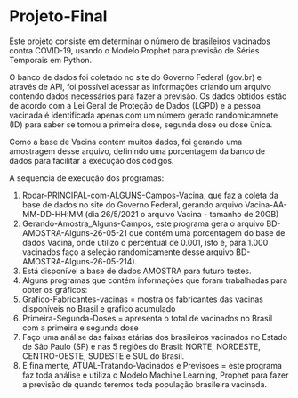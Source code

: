 # Projeto-Final
Este projeto consiste em determinar o número de brasileiros vacinados contra COVID-19, usando o Modelo Prophet para previsão de Séries Temporais em Python.

O banco de dados foi coletado no site do Governo Federal (gov.br) e através de API, foi possível acessar as informações criando um arquivo contendo dados necessários para fazer a previsão. Os dados obtidos estão de acordo com a Lei Geral de Proteção de Dados (LGPD) e a pessoa vacinada é identificada apenas com um número gerado randomicamnete (ID) para saber se tomou a primeira dose, segunda dose ou dose ünica.

Como a base de Vacina contém muitos dados, foi gerando uma amostragem desse arquivo, definindo uma porcentagem da banco de dados para facilitar a execução dos códigos. 

A sequencia de execução dos programas:
1) Rodar-PRINCIPAL-com-ALGUNS-Campos-Vacina, que faz a coleta da base de dados no site do Governo Federal, gerando arquivo Vacina-AA-MM-DD-HH:MM (dia 26/5/2021 o arquivo Vacina - tamanho de 20GB)
2) Gerando-Amostra_Alguns-Campos, este programa gera o arquivo  BD-AMOSTRA-Alguns-26-05-21 que contém uma porcentagem do base de dados Vacina, onde utilizo o percentual de 0.001, isto é, para 1.000 vacinados faço a seleção randomicamente desse arquivo BD-AMOSTRA-Alguns-26-05-214). 
3) Está disponível a base de dados AMOSTRA para futuro testes. 
4) Alguns programas que contém informações que foram trabalhadas para obter os gráficos:
5) Grafico-Fabricantes-vacinas = mostra os fabricantes das vacinas disponíveis no Brasil e gráfico acumulado
6) Primeira-Segunda-Doses = apresenta o total de vacinados no Brasil com a primeira e segunda dose 
7) Faço uma análise das faixas etárias dos brasileiros vacinados no Estado de São Paulo (SP) e nas 5 regiões do Brasil: NORTE, NORDESTE, CENTRO-OESTE, SUDESTE e SUL do Brasil.
8) E finalmente, ATUAL-Tratando-Vacinados e Previsoes = este programa faz toda análise e utiliza o Modelo Machine Learning, Prophet para fazer a previsão de quando teremos toda população brasileira vacinada.
